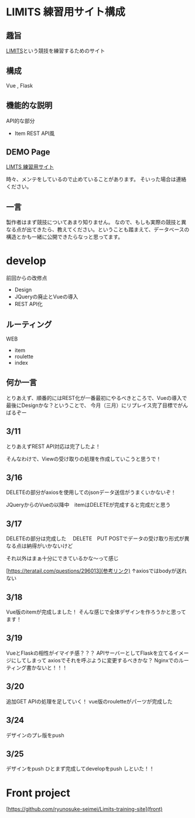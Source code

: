 # LIMITS 練習用サイト構成
## 趣旨
[LIMITS](https://limits.jp/)という競技を練習するためのサイト


## 構成
Vue , Flask

## 機能的な説明
API的な部分
- Item REST API風

## DEMO Page

[LIMTS 練習用サイト](https://www.reina-ryu-f.xyz/limits-training)

時々、メンテをしているので止めていることがあります。
そいった場合は連絡ください。
## 一言
製作者はまず競技についてあまり知りません。
なので、もしも実際の競技と異なる点が出てきたら、教えてください。ということも踏まえて、データベースの構造とかも一緒に公開できたらなっと思ってます。


# develop
前回からの改修点
- Design
- JQueryの廃止とVueの導入
- REST API化

## ルーティング
WEB
- item
- roulette
- index

## 何か一言
とりあえず、順番的にはREST化が一番最初にやるべきところで、Vueの導入で最後にDesignかな？ということで、
今月（三月）にリプレイス完了目標でがんばるぞー

## 3/11
とりあえずREST API対応は完了したよ！

そんなわけで、Viewの受け取りの処理を作成していこうと思うで！

## 3/16
DELETEの部分がaxiosを使用してのjsonデータ送信がうまくいかないぞ！

JQueryからのVueの以降中　itemはDELETEが完成すると完成だと思う

## 3/17
DELETEの部分は完成した　 DELETE　PUT POSTでデータの受け取り形式が異なる点は納得がいかないけど

それ以外はまぁ十分にできているかな〜って感じ

[https://teratail.com/questions/296013](参考リンク)
↑axiosではbodyが送れない

## 3/18
Vue版のitemが完成しました！
そんな感じで全体デザインを作ろうかと思ってます！

## 3/19
VueとFlaskの相性がイマイチ感？？？
APIサーバーとしてFlaskを立てるイメージにしてしまって
axiosでそれを呼ぶように変更するべきかな？
Nginxでのルーティング書かないと！！！

## 3/20
追加GET APIの処理を足していく！
vue版のrouletteがパーツが完成した

## 3/24
デザインのプレ版をpush

## 3/25
デザインをpush
ひとまず完成してdevelopをpush しといた！！

# Front project
[https://github.com/ryunosuke-seimei/Limits-training-site](front)

